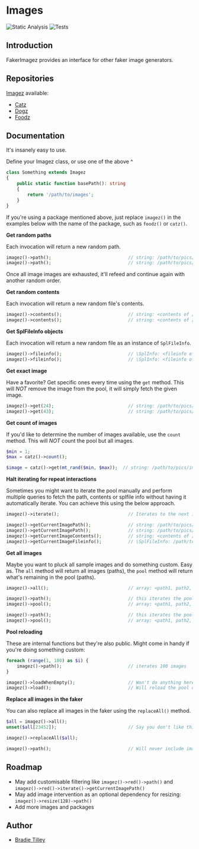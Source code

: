 # Images


![Static Analysis](https://github.com/bradietilley/faker-imagez/actions/workflows/static.yml/badge.svg)
![Tests](https://github.com/bradietilley/faker-imagez/actions/workflows/tests.yml/badge.svg)


## Introduction

FakerImagez provides an interface for other faker image generators.


## Repositories

[Imagez](https://github.com/bradietilley/faker-imagez) available:

- [Catz](https://github.com/bradietilley/faker-imagez)
- [Dogz](https://github.com/bradietilley/faker-dogz)
- [Foodz](https://github.com/bradietilley/faker-foodz)


## Documentation

It's insanely easy to use.

Define your Imagez class, or use one of the above ^

```php
class Something extends Imagez
{
    public static function basePath(): string
    {
        return '/path/to/images';
    }
}
```

If you're using a package mentioned above, just replace `imagez()` in the examples below with the name of the package, such as `foodz()` or `catz()`.

**Get random paths**

Each invocation will return a new random path.

```php
imagez()->path();                             // string: /path/to/pics/image_0037.jpg
imagez()->path();                             // string: /path/to/pics/image_0101.jpg
```

Once all image images are exhausted, it'll refeed and continue again with another random order.


**Get random contents**

Each invocation will return a new random file's contents.

```php
imagez()->contents();                         // string: <contents of /path/to/pics/image_0087.jpg>
imagez()->contents();                         // string: <contents of /path/to/pics/image_0120.jpg>
```


**Get SplFileInfo objects**

Each invocation will return a new random file as an instance of `SplFileInfo`.

```php
imagez()->fileinfo();                         // \SplInfo: <fileinfo of /path/to/pics/image_0042.jpg>
imagez()->fileinfo();                         // \SplInfo: <fileinfo of /path/to/pics/image_0099.jpg>
```


**Get exact image**

Have a favorite? Get specific ones every time using the `get` method. This will *NOT* remove the image from the pool, it will simply fetch the given image.

```php
imagez()->get(24);                            // string: /path/to/pics/image_0024.jpg
imagez()->get(43);                            // string: /path/to/pics/image_0043.jpg
```


**Get count of images**

If you'd like to determine the number of images available, use the `count` method. This will *NOT* count the pool but all images.

```php
$min = 1;
$max = catz()->count();

$image = catz()->get(mt_rand($min, $max));  // string: /path/to/pics/image_XXXX.jpg
```


**Halt iterating for repeat interactions**

Sometimes you might want to iterate the pool manually and perform multiple queries to fetch the path, contents or splfile info without having it automatically iterate. You can achieve this using the below approach.

```php
imagez()->iterate();                          // Iterates to the next image

imagez()->getCurrentImagePath();              // string: /path/to/pics/image_0046.jpeg                 (won't iterate)
imagez()->getCurrentImagePath();              // string: /path/to/pics/image_0046.jpeg                 (won't iterate)
imagez()->getCurrentImageContents();          // string: <contents of /path/to/pics/image_0046.jpeg>   (won't iterate)
imagez()->getCurrentImageFileinfo();          // \SplFileInfo: /path/to/pics/image_0046.jpeg           (won't iterate)
```


**Get all  images**

Maybe you want to pluck all sample images and do something custom. Easy as. The `all` method will return all images (paths), the `pool` method will return what's remaining in the pool (paths).

```php
imagez()->all();                              // array: <path1, path2, ..., path118, path119, path120>

imagez()->path();                             // this iterates the pool, popping the last path from the pool
imagez()->pool();                             // array: <path1, path2, ..., path118, path119>         (pool contains one less now)

imagez()->path();                             // this iterates the pool, popping the last path from the pool
imagez()->pool();                             // array: <path1, path2, ..., path118>                  (pool contains one less now)
```


**Pool reloading**

These are internal functions but they're also public. Might come in handy if you're doing something custom:

```php
foreach (range(1, 100) as $i) {
    imagez()->path();                         // iterates 100 images
}

imagez()->loadWhenEmpty();                    // Won't do anything here as there's still images in the pool.
imagez()->load();                             // Will reload the pool of images to be the full collection of image images. 
```

**Replace all images in the faker**

You can also replace all images in the faker using the `replaceAll()` method.

```php
$all = imagez()->all();
unset($all[23452]);                           // Say you don't like this one

imagez()->replaceAll($all);

imagez()->path();                             // Will never include image #23452
```

## Roadmap

- May add customisable filtering like `imagez()->red()->path()` and `imagez()->red()->iterate()->getCurrentImagePath()`
- May add image intervention as an optional dependency for resizing: `imagez()->resize(128)->path()`
- Add more images and packages


## Author

- [Bradie Tilley](https://github.com/bradietilley)